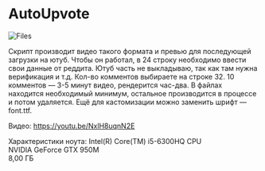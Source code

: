 # AutoUpvote
![Files](https://img.shields.io/github/directory-file-count/AntiSlang/autoupvote)

Скрипт производит видео такого формата и превью для последующей загрузки на ютуб. Чтобы он работал, в 24 строку необходимо ввести свои данные от реддита. Ютуб часть не выкладываю, так как там нужна верификация и т.д. Кол-во комментов выбираете на строке 32. 10 комментов — 3-5 минут видео, рендерится час-два. В файлах находится необходимый минимум, остальное производится в процессе и потом удаляется. Ещё для кастомизации можно заменить шрифт — font.ttf.

Видео:
https://youtu.be/NxlH8uqnN2E

Характеристики ноута:
Intel(R) Core(TM) i5-6300HQ CPU  
NVIDIA GeForce GTX 950M  
8,00 ГБ  

